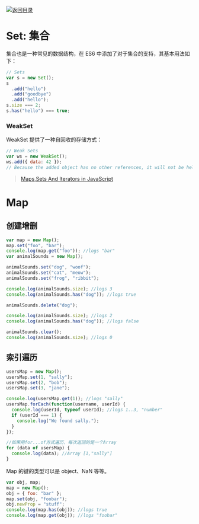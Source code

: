 [![返回目录](https://i.postimg.cc/KvQbty96/image.png)](https://url.wx-coder.cn/lrKga)

# Set: 集合

集合也是一种常见的数据结构，在 ES6 中添加了对于集合的支持，其基本用法如下：

```js
// Sets
var s = new Set();
s
  .add("hello")
  .add("goodbye")
  .add("hello");
s.size === 2;
s.has("hello") === true;
```

### WeakSet

WeakSet 提供了一种自回收的存储方式：

```javascript
// Weak Sets
var ws = new WeakSet();
ws.add({ data: 42 });
// Because the added object has no other references, it will not be held in the set
```

>[Maps,Sets And Iterators in JavaScript](http://bjorn.tipling.com/maps-sets-and-iterators-in-javascript)

# Map

## 创建增删

```javascript
var map = new Map();
map.set("foo", "bar");
console.log(map.get("foo")); //logs "bar"
var animalSounds = new Map();

animalSounds.set("dog", "woof");
animalSounds.set("cat", "meow");
animalSounds.set("frog", "ribbit");

console.log(animalSounds.size); //logs 3
console.log(animalSounds.has("dog")); //logs true

animalSounds.delete("dog");

console.log(animalSounds.size); //logs 2
console.log(animalSounds.has("dog")); //logs false

animalSounds.clear();
console.log(animalSounds.size); //logs 0
```

## 索引遍历

```javascript
usersMap = new Map();
usersMap.set(1, "sally");
usersMap.set(2, "bob");
usersMap.set(3, "jane");

console.log(usersMap.get(1)); //logs "sally"
usersMap.forEach(function(username, userId) {
  console.log(userId, typeof userId); //logs 1..3, "number"
  if (userId === 1) {
    console.log("We found sally.");
  }
});

//如果用for...of方式遍历，每次返回的是一个Array
for (data of usersMap) {
  console.log(data); //Array [1,"sally"]
}
```

Map 的键的类型可以是 object、NaN 等等。

```javascript
var obj, map;
map = new Map();
obj = { foo: "bar" };
map.set(obj, "foobar");
obj.newProp = "stuff";
console.log(map.has(obj)); //logs true
console.log(map.get(obj)); //logs "foobar"
```
